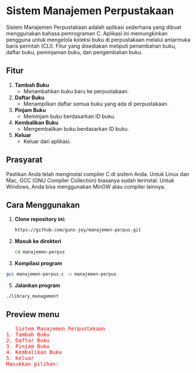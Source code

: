 # Sistem Manajemen Perpustakaan

Sistem Manajemen Perpustakaan adalah aplikasi sederhana yang dibuat menggunakan bahasa pemrograman C. Aplikasi ini memungkinkan pengguna untuk mengelola koleksi buku di perpustakaan melalui antarmuka baris perintah (CLI). Fitur yang disediakan meliputi penambahan buku, daftar buku, peminjaman buku, dan pengembalian buku.

## Fitur

1. **Tambah Buku**
   - Menambahkan buku baru ke perpustakaan.
2. **Daftar Buku**
   - Menampilkan daftar semua buku yang ada di perpustakaan.
3. **Pinjam Buku**
   - Meminjam buku berdasarkan ID buku.
4. **Kembalikan Buku**
   - Mengembalikan buku berdasarkan ID buku.
5. **Keluar**
   - Keluar dari aplikasi.

## Prasyarat

Pastikan Anda telah menginstal compiler C di sistem Anda. Untuk Linux dan Mac, GCC (GNU Compiler Collection) biasanya sudah terinstal. Untuk Windows, Anda bisa menggunakan MinGW atau compiler lainnya.

## Cara Menggunakan

1. **Clone repository ini:**
   ```sh
   https://github.com/guns-joy/manajemen-perpus.git
   ```
 2. **Masuk ke direktori**
     ```sh
     cd manajemen-perpus
     ```
  4. **Kompilasi program**
  ```sh 
 gcc manajemen-perpus.c -o manajemen-perpus
```
5. **Jalankan program**
 ```sh
./library_management
```

## Preview menu
<pre style="color:red;">
   Sistem Manajemen Perpustakaan
1. Tambah Buku
2. Daftar Buku
3. Pinjam Buku
4. Kembalikan Buku
5. Keluar
Masukkan pilihan: 
</pre>
